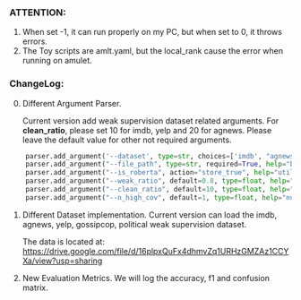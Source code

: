### ATTENTION:
1. When set -1, it can run properly on my PC, but when set to 0, it throws errors.
2. The Toy scripts are amlt.yaml, but the local_rank cause the error when running on amulet. 


### ChangeLog:
0. Different Argument Parser.
   
   Current version add weak supervision dataset related arguments. For **clean_ratio**, please set 10 for imdb, yelp and 20 for agnews. 
   Please leave the default value for other not required arguments.  
``` python  
    parser.add_argument('--dataset', type=str, choices=['imdb', "agnews", "yelp", "political", "gossip"], default='imdb')
    parser.add_argument("--file_path", type=str, required=True, help="base directory of the data")
    parser.add_argument("--is_roberta", action="store_true", help="utilize the Roberta as the basic encoder or CNN")
    parser.add_argument("--weak_ratio", default=0.8, type=float, help="splittion of weak data and clean data")
    parser.add_argument("--clean_ratio", default=10, type=float, help="number of clean samples totally for imdb/agnews/yelp dataset")
    parser.add_argument("--n_high_cov", default=1, type=float, help="number of valid weak labeling functions for weak data")
```


1. Different Dataset implementation. Current version can load the imdb, agnews, yelp, gossipcop, political weak supervision dataset.
   
   The data is located at: https://drive.google.com/file/d/16plpxQuFx4dhmvZq1URHzGMZAz1CCYXa/view?usp=sharing 
2. New Evaluation Metrics. We will log the accuracy, f1 and confusion matrix. 


